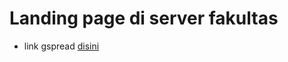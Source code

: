 # Landing page di server fakultas

- link gspread [disini](https://docs.google.com/spreadsheets/d/1Xu4zaMY4TYvHYQhfcLK0fvje4nguYarFf9XXhCmIh8c/edit?usp=sharing)
